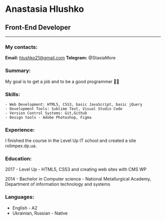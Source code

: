 # Anastasia Hlushko

## Front-End Developer
***
### My contacts:

**Email:**  hlushko21@gmail.com
**Telegram:**  @StasiaMore

### Summary:
My goal is to get a job and to be a good programmer :woman_technologist:   

### Skills:
    - Web Development: HTML5, CSS3, basic JavaScript, basic jQuery
    - Development Tools: Sublime Text, Visual Studio Code
    - Version Control Systems: Git,Github
    - Design tools - Adobe Photoshop, Figma

### Experience:
I finished the course in the Level Up IT school and created a site rolimpex.dp.ua. 

### Education: 
2017 - Level Up - HTML5, CSS3 and creating web sites with CMS WP

2014 - Bachelor in Computer science - National Metallurgical Academy, Department of information technology and systems 
                                                    
### Languages:
 - English - A2
 - Ukrainian, Russian - Native
